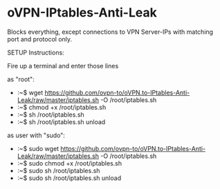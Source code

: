 oVPN-IPtables-Anti-Leak
=======================

Blocks everything, except connections to VPN Server-IPs with matching port and protocol only.

SETUP Instructions:

Fire up a terminal and enter those lines

as "root":
- :~$ wget https://github.com/ovpn-to/oVPN.to-IPtables-Anti-Leak/raw/master/iptables.sh -O /root/iptables.sh
- :~$ chmod +x /root/iptables.sh
- :~$ sh /root/iptables.sh
- :~$ sh /root/iptables.sh unload

as user with "sudo":
- :~$ sudo wget https://github.com/ovpn-to/oVPN.to-IPtables-Anti-Leak/raw/master/iptables.sh -O /root/iptables.sh
- :~$ sudo chmod +x /root/iptables.sh
- :~$ sudo sh /root/iptables.sh
- :~$ sudo sh /root/iptables.sh unload
